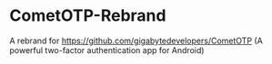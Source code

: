 # CometOTP-Rebrand
A rebrand for https://github.com/gigabytedevelopers/CometOTP (A powerful two-factor authentication app for Android)
